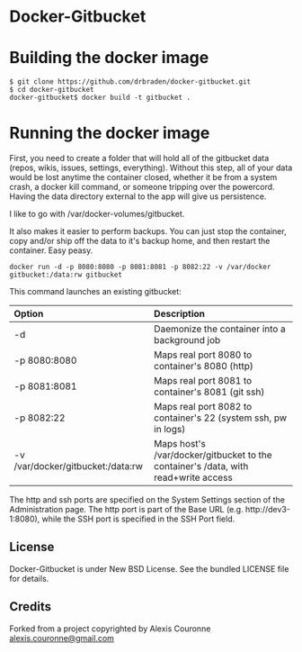 # Docker-Gitbucket

# Building the docker image

    $ git clone https://github.com/drbraden/docker-gitbucket.git
    $ cd docker-gitbucket
    docker-gitbucket$ docker build -t gitbucket .

# Running the docker image
First, you need to create a folder that will hold all of the gitbucket data (repos, wikis, issues, settings, everything).  Without this step, all of your data would be lost anytime the container closed, whether it be from a system crash, a docker kill command, or someone tripping over the powercord.  Having the data directory external to the app will give us persistence.

I like to go with /var/docker-volumes/gitbucket.

It also makes it easier to perform backups.  You can just stop the container, copy and/or ship off the data to it's backup home, and then restart the container.  Easy peasy.


    docker run -d -p 8080:8080 -p 8081:8081 -p 8082:22 -v /var/docker gitbucket:/data:rw gitbucket


This command launches an existing gitbucket:

|Option|Description|
|:--------|:----------|
|-d						|Daemonize the container into a background job|
|-p 8080:8080	|Maps real port 8080 to container's 8080 (http)|
|-p 8081:8081	|Maps real port 8081 to container's 8081 (git ssh)|
|-p 8082:22			|Maps real port 8082 to container's 22 (system ssh, pw in logs)|
|-v /var/docker/gitbucket:/data:rw	|Maps host's /var/docker/gitbucket to the container's /data, with read+write access|

The http and ssh ports are specified on the System Settings section of the
Administration page.  The http port is part of the Base URL (e.g.  http://dev3-1:8080), while the SSH port is specified in the SSH Port field.

## License

Docker-Gitbucket is under New BSD License. See the bundled LICENSE file for details.

## Credits
Forked from a project copyrighted by Alexis Couronne <alexis.couronne@gmail.com>
